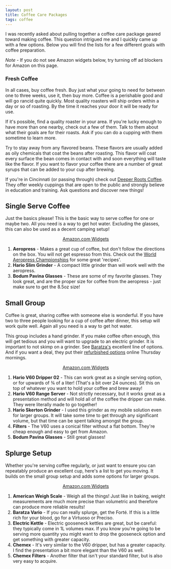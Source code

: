 ```yaml
---
layout: post
title: Coffee Care Packages
tags: coffee
---
```

I was recently asked about pulling together a coffee care package geared toward making coffee. This question intrigued me and I quickly came up with a few options. Below you will find the lists for a few different goals with coffee preparation.

*Note* - If you do not see Amazon widgets below, try turning off ad blockers for Amazon on this page.

### Fresh Coffee

In all cases, buy coffee fresh. Buy just what your going to need for between one to three weeks, use it, then buy more. Coffee is a perishable good and will go rancid quite quickly. Most quality roasters will ship orders within a day or so of roasting. By the time it reaches your door it will be ready for use.

If it's possible, find a quality roaster in your area. If you're lucky enough to have more than one nearby, check out a few of them. Talk to them about what their goals are for their roasts. Ask if you can do a cupping with them sometime to learn more.

Try to stay away from any flavored beans. These flavors are usually added as oily chemicals that coat the beans after roasting. This flavor will coat every surface the bean comes in contact with and soon everything will taste like the flavor. If you want to flavor your coffee there are a number of great syrups that can be added to your cup after brewing.

If you're in Cincinnati (or passing through) check out [Deeper Roots Coffee](http://www.deeperrootscoffee.com). They offer weekly cuppings that are open to the public and strongly believe in education and training. Ask questions and discover new things!

## Single Serve Coffee

Just the basics please! This is the basic way to serve coffee for one or maybe two. All you need is a way to get hot water. Excluding the glasses, this can also be used as a decent camping setup!

<center>
<SCRIPT charset="utf-8" type="text/javascript" src="http://ws-na.amazon-adsystem.com/widgets/q?rt=ss_mfw&ServiceVersion=20070822&MarketPlace=US&ID=V20070822%2FUS%2Fjoerocsblo-20%2F8001%2F9479afa0-2d13-4147-b0d3-be365609f482"> </SCRIPT> <NOSCRIPT><A HREF="http://ws-na.amazon-adsystem.com/widgets/q?rt=ss_mfw&ServiceVersion=20070822&MarketPlace=US&ID=V20070822%2FUS%2Fjoerocsblo-20%2F8001%2F9479afa0-2d13-4147-b0d3-be365609f482&Operation=NoScript">Amazon.com Widgets</A></NOSCRIPT>
</center>

1. **Aeropress** - Makes a great cup of coffee, but don't follow the directions on the box. You will not get espresso from this. Check out the [World Aeropress Championships](http://worldaeropresschampionship.com/recipes/) for some great 'recipes'.
2. **Hario Slim Grinder** - A compact little grinder than will work well with the aeropress.
3. **Bodum Pavina Glasses** - These are some of my favorite glasses. They look great, and are the proper size for coffee from the aeropress - just make sure to get the 8.5oz size!

## Small Group

Coffee is great, sharing coffee with someone else is wonderful. If you have two to three people looking for a cup of coffee after dinner, this setup will work quite well. Again all you need is a way to get hot water.

This group includes a hand grinder. If you make coffee often enough, this will get tedious and you will want to upgrade to an electric grinder. It is important to not skimp on a grinder. See [Baratza's](https://www.baratza.com) excellent line of options. And if you want a deal, they put their [refurbished options](http://bit.ly/19ee7cB) online Thursday mornings.

<center>
<SCRIPT charset="utf-8" type="text/javascript" src="http://ws-na.amazon-adsystem.com/widgets/q?rt=ss_mfw&ServiceVersion=20070822&MarketPlace=US&ID=V20070822%2FUS%2Fjoerocsblo-20%2F8001%2F0a2cee39-38e6-488f-b528-2f6e8c70e7f6"> </SCRIPT> <NOSCRIPT><A HREF="http://ws-na.amazon-adsystem.com/widgets/q?rt=ss_mfw&ServiceVersion=20070822&MarketPlace=US&ID=V20070822%2FUS%2Fjoerocsblo-20%2F8001%2F0a2cee39-38e6-488f-b528-2f6e8c70e7f6&Operation=NoScript">Amazon.com Widgets</A></NOSCRIPT>
</center>

1. **Hario V60 Dripper 02** - This can work great as a single serving option, or for upwards of ¾ of a liter! (That's a bit over 24 ounces). Sit this on top of whatever you want to hold your coffee and brew away!
2. **Hario V60 Range Server** - Not strictly necessary, but it works great as a presentation method and will hold all of the coffee the dripper can make. They were literally made to go together!
3. **Hario Skerton Grinder** - I used this grinder as my mobile solution even for larger groups. It will take some time to get through any significant volume, but that time can be spent talking amongst the group.
4. **Filters** - The V60 uses a conical filter without a flat bottom. They're cheap enough and easy to get from Amazon.
5. **Bodum Pavina Glasses** - Still great glasses!

## Splurge Setup

Whether you're serving coffee regularly, or just want to ensure you can repeatably produce an excellent cup, here's a list to get you moving. It builds on the small group setup and adds some options for larger groups.

<center>
<SCRIPT charset="utf-8" type="text/javascript" src="http://ws-na.amazon-adsystem.com/widgets/q?rt=ss_mfw&ServiceVersion=20070822&MarketPlace=US&ID=V20070822%2FUS%2Fjoerocsblo-20%2F8001%2Feb4e7e12-1b0e-4d3e-b7f5-76f70e77c1b1"> </SCRIPT> <NOSCRIPT><A HREF="http://ws-na.amazon-adsystem.com/widgets/q?rt=ss_mfw&ServiceVersion=20070822&MarketPlace=US&ID=V20070822%2FUS%2Fjoerocsblo-20%2F8001%2Feb4e7e12-1b0e-4d3e-b7f5-76f70e77c1b1&Operation=NoScript">Amazon.com Widgets</A></NOSCRIPT>
</center>

1. **American Weigh Scale** - Weigh all the things! Just like in baking, weight measurements are much more precise than volumetric and therefore can produce more reliable results!
2. **Baratza Vario** - If you can really splurge, get the Forté. If this is a little rich for your blood, go for a Virtuoso or Preciso.
3. **Electric Kettle** - Electric gooseneck kettles are great, but be careful: they typically come in 1L volumes max. If you know you're going to be serving more quantity you might want to drop the gooseneck option and get something with greater capacity.
4. **Chemex** - It's very similar to the V60 dripper, but has a greater capacity. I find the presentation a bit more elegant than the V60 as well.
5. **Chemex Filters** - Another filter that isn't your standard filter, but is also very easy to acquire.
